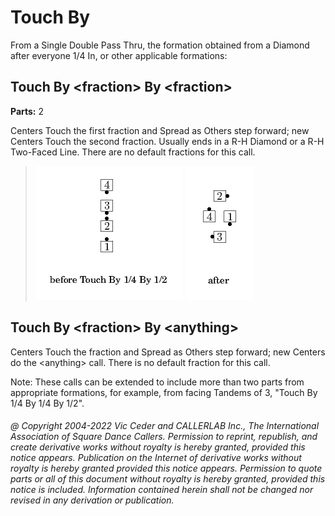 
# Touch By

From a Single Double Pass Thru,
the formation obtained from a Diamond after everyone 1/4 In,
or other applicable formations:

## Touch By \<fraction> By \<fraction>
**Parts:** 2  

Centers Touch the first fraction and Spread as Others step
forward; new Centers Touch the second fraction. Usually ends in a R-H
Diamond or a R-H Two-Faced Line. There are no default fractions for
this call.

> 
> ![alt](touch_by-1.png)
> ![alt](touch_by-2.png)
> 

## Touch By \<fraction> By \<anything>

Centers Touch the fraction and Spread as Others step forward;
new Centers do the \<anything> call.
There is no default fraction for this call.

Note: These calls can be extended to include more than two parts
from appropriate formations, for example, 
from facing Tandems of 3, "Touch By 1/4 By 1/4 By 1/2".

###### @ Copyright 2004-2022 Vic Ceder and CALLERLAB Inc., The International Association of Square Dance Callers. Permission to reprint, republish, and create derivative works without royalty is hereby granted, provided this notice appears. Publication on the Internet of derivative works without royalty is hereby granted provided this notice appears. Permission to quote parts or all of this document without royalty is hereby granted, provided this notice is included. Information contained herein shall not be changed nor revised in any derivation or publication.
